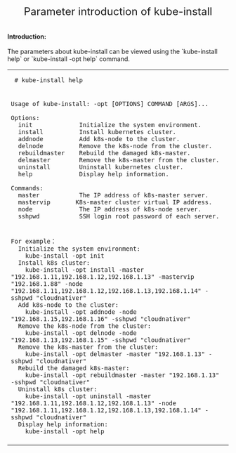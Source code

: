 <center><font size=5>Parameter introduction of kube-install</font></center><br>
<br>
<b>Introduction:</b><br>
<br>
The parameters about kube-install can be viewed using the `kube-install help` or `kube-install -opt help` command. <br>
<table width=100%>
<tr><td>
 
 ```
  # kube-install help
 ```
  
</td></tr>
<tr><td></td></tr>
<tr><td>

```
Usage of kube-install: -opt [OPTIONS] COMMAND [ARGS]...

Options: 
  init             Initialize the system environment.
  install          Install kubernetes cluster.
  addnode          Add k8s-node to the cluster.
  delnode          Remove the k8s-node from the cluster.
  rebuildmaster    Rebuild the damaged k8s-master.
  delmaster        Remove the k8s-master from the cluster.
  uninstall        Uninstall kubernetes cluster.
  help             Display help information.

Commands:
  master           The IP address of k8s-master server.
  mastervip       K8s-master cluster virtual IP address.
  node             The IP address of k8s-node server.
  sshpwd           SSH login root password of each server.
```

</td></tr>
<tr><td></td></tr>
<tr><td>

```
For example：
  Initialize the system environment:
    kube-install -opt init
  Install k8s cluster:
    kube-install -opt install -master "192.168.1.11,192.168.1.12,192.168.1.13" -mastervip "192.168.1.88" -node "192.168.1.11,192.168.1.12,192.168.1.13,192.168.1.14" -sshpwd "cloudnativer"
  Add k8s-node to the cluster:
    kube-install -opt addnode -node "192.168.1.15,192.168.1.16" -sshpwd "cloudnativer"
  Remove the k8s-node from the cluster:
    kube-install -opt delnode -node "192.168.1.13,192.168.1.15" -sshpwd "cloudnativer"
  Remove the k8s-master from the cluster:
    kube-install -opt delmaster -master "192.168.1.13" -sshpwd "cloudnativer"
  Rebuild the damaged k8s-master:
    kube-install -opt rebuildmaster -master "192.168.1.13" -sshpwd "cloudnativer"
  Uninstall k8s cluster:
    kube-install -opt uninstall -master "192.168.1.11,192.168.1.12,192.168.1.13" -node "192.168.1.11,192.168.1.12,192.168.1.13,192.168.1.14" -sshpwd "cloudnativer"
  Display help information:
    kube-install -opt help
```

</td></tr>
<tr><td></td></tr>
</table>
<br>
<br>
<br>



